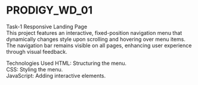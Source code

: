# PRODIGY_WD_01

Task-1 Responsive Landing Page
<br>
This project features an interactive, fixed-position navigation menu that dynamically changes style upon scrolling and hovering over menu items. The navigation bar remains visible on all pages, enhancing user experience through visual feedback.

Technologies Used
HTML: Structuring the menu. 
<br>
CSS: Styling the menu.
<br>
JavaScript: Adding interactive elements.
